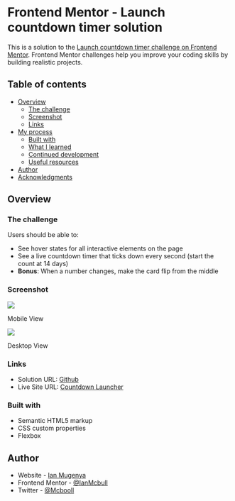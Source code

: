 # Frontend Mentor - Launch countdown timer solution

This is a solution to the [Launch countdown timer challenge on Frontend Mentor](https://www.frontendmentor.io/challenges/launch-countdown-timer-N0XkGfyz-). Frontend Mentor challenges help you improve your coding skills by building realistic projects. 

## Table of contents

- [Overview](#overview)
  - [The challenge](#the-challenge)
  - [Screenshot](#screenshot)
  - [Links](#links)
- [My process](#my-process)
  - [Built with](#built-with)
  - [What I learned](#what-i-learned)
  - [Continued development](#continued-development)
  - [Useful resources](#useful-resources)
- [Author](#author)
- [Acknowledgments](#acknowledgments)


## Overview

### The challenge

Users should be able to:

- See hover states for all interactive elements on the page
- See a live countdown timer that ticks down every second (start the count at 14 days)
- **Bonus**: When a number changes, make the card flip from the middle

### Screenshot

![](./screenshot.jpg)

Mobile View

![](./screenshot.jpg)

Desktop View

### Links

- Solution URL: [Github](https://github.com/IanMcbull/frontend-mentor-launch-countdown-challenge)
- Live Site URL: [Countdown Launcher](https://launchcounterfrontendmentor.netlify.app/)


### Built with

- Semantic HTML5 markup
- CSS custom properties
- Flexbox



## Author

- Website - [Ian Mugenya](https://ianmugenya.netlify.app/)
- Frontend Mentor - [@IanMcbull](https://www.frontendmentor.io/profile/IanMcbull)
- Twitter - [@Mcbooll](https://twitter.com/McBooll)


